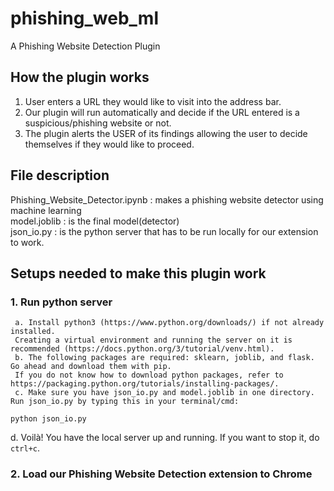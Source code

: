 # phishing_web_ml

A Phishing Website Detection Plugin

## How the plugin works
1. User enters a URL they would like to visit into the address bar.
2. Our plugin will run automatically and decide if the URL entered is a suspicious/phishing website or not.
3. The plugin alerts the USER of its findings allowing the user to decide themselves if they would like to proceed.

## File description
Phishing_Website_Detector.ipynb : makes a phishing website detector using machine learning  
model.joblib : is the final model(detector)  
json_io.py : is the python server that has to be run locally for our extension to work. 


## Setups needed to make this plugin work
### 1. Run python server
     a. Install python3 (https://www.python.org/downloads/) if not already installed.
     Creating a virtual environment and running the server on it is recommended (https://docs.python.org/3/tutorial/venv.html). 
     b. The following packages are required: sklearn, joblib, and flask. Go ahead and download them with pip. 
     If you do not know how to download python packages, refer to https://packaging.python.org/tutorials/installing-packages/.
     c. Make sure you have json_io.py and model.joblib in one directory. Run json_io.py by typing this in your terminal/cmd:
  ```
  python json_io.py
  ```
  d. Voilà! You have the local server up and running. If you want to stop it, do `ctrl+c`. 
  
### 2. Load our Phishing Website Detection extension to Chrome

